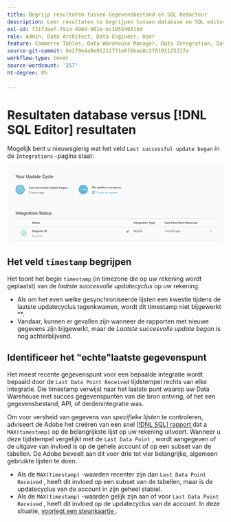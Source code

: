 ```yaml
---
title: Begrijp resultaten tussen Gegevensbestand en SQL Redacteur
description: Leer resultaten te begrijpen tussen database en SQL editor.
exl-id: f31f3eef-791a-4984-901e-bc10554031bd
role: Admin, Data Architect, Data Engineer, User
feature: Commerce Tables, Data Warehouse Manager, Data Integration, Data Import/Export
source-git-commit: 6e2f9e4a9e91212771e6f6baa8c2f8101125217a
workflow-type: tm+mt
source-wordcount: '257'
ht-degree: 0%

---
```


# Resultaten database versus [!DNL SQL Editor] resultaten

Mogelijk bent u nieuwsgierig wat het veld `Last successful update began` in de `Integrations` -pagina staat:

![ Last_success_update.png ](../../../assets/Last_successful_update.png)

## Het veld `timestamp` begrijpen

Het toont het begin `timestamp` (in timezone die op uw rekening wordt geplaatst) van de _laatste succesvolle updatecyclus_ op uw rekening.

- Als om het even welke gesynchroniseerde lijsten een kwestie tijdens de laatste updatecyclus tegenkwamen, wordt dit timestamp niet bijgewerkt **.
- Vandaar, kunnen er gevallen zijn wanneer de rapporten met nieuwe gegevens zijn bijgewerkt, maar de *Laatste succesvolle update begon* is nog achterblijvend.

## Identificeer het &quot;echte&quot;laatste gegevenspunt

Het meest recente gegevenspunt voor een bepaalde integratie wordt bepaald door de `Last Data Point Received` tijdstempel rechts van elke integratie. Die timestamp verwijst naar het laatste punt waarop uw Data Warehouse met succes gegevenspunten van die bron ontving, of het een gegevensbestand, API, of derdenintegratie was.

Om voor versheid van gegevens van *specifieke lijsten* te controleren, adviseert de Adobe het creëren van een snel [[!DNL SQL]  rapport ](../../dev-reports/sql-rpt-bldr.md) dat a `MAX(timestamp)` op de belangrijkste lijst op uw rekening uitvoert. Wanneer u deze tijdstempel vergelijkt met de `Last Data Point` , wordt aangegeven of de uitgave van invloed is op de gehele account of op een subset van de tabellen. De Adobe beveelt aan dit voor drie tot vier belangrijke, algemeen gebruikte lijsten te doen.

- Als de `MAX(timestamp)` -waarden recenter zijn dan `Last Data Point Received` , heeft dit invloed op een subset van de tabellen, maar is de updatecyclus van de account in zijn geheel stabiel.
- Als de `MAX(timestamp)` -waarden gelijk zijn aan of voor `Last Data Point Received` , heeft dit invloed op de updatecyclus van de account. In deze situatie, [ voorlegt een steunkaartje ](https://experienceleague.adobe.com/docs/commerce-knowledge-base/kb/troubleshooting/miscellaneous/mbi-service-policies.html?lang=nl-NL).

